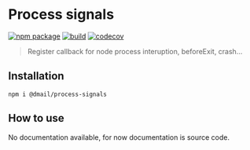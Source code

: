 # Process signals

[![npm package](https://img.shields.io/npm/v/@dmail/process-signals.svg)](https://www.npmjs.com/package/@dmail/process-signals)
[![build](https://travis-ci.com/dmail/process-signals.svg?branch=master)](http://travis-ci.com/dmail/process-signals)
[![codecov](https://codecov.io/gh/dmail/process-signals/branch/master/graph/badge.svg)](https://codecov.io/gh/dmail/process-signals)

> Register callback for node process interuption, beforeExit, crash...

## Installation

```
npm i @dmail/process-signals
```

## How to use

No documentation available, for now documentation is source code.

